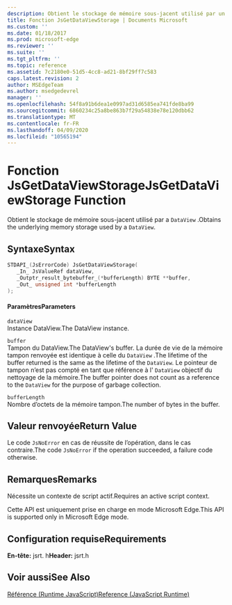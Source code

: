 ```yaml
---
description: Obtient le stockage de mémoire sous-jacent utilisé par un DataView.
title: Fonction JsGetDataViewStorage | Documents Microsoft
ms.custom: ''
ms.date: 01/18/2017
ms.prod: microsoft-edge
ms.reviewer: ''
ms.suite: ''
ms.tgt_pltfrm: ''
ms.topic: reference
ms.assetid: 7c2180e0-51d5-4cc8-ad21-8bf29ff7c583
caps.latest.revision: 2
author: MSEdgeTeam
ms.author: msedgedevrel
manager: ''
ms.openlocfilehash: 54f8a91b6dea1e0997ad31d6585ea741fde8ba99
ms.sourcegitcommit: 6860234c25a8be863b7f29a54838e78e120dbb62
ms.translationtype: MT
ms.contentlocale: fr-FR
ms.lasthandoff: 04/09/2020
ms.locfileid: "10565194"
---
```

# <span data-ttu-id="f2e0a-103">Fonction JsGetDataViewStorage</span><span class="sxs-lookup"><span data-stu-id="f2e0a-103">JsGetDataViewStorage Function</span></span>
<span data-ttu-id="f2e0a-104">Obtient le stockage de mémoire sous-jacent utilisé par a `DataView` .</span><span class="sxs-lookup"><span data-stu-id="f2e0a-104">Obtains the underlying memory storage used by a `DataView`.</span></span>  
  
## <span data-ttu-id="f2e0a-105">Syntaxe</span><span class="sxs-lookup"><span data-stu-id="f2e0a-105">Syntax</span></span>  
  
```cpp  
STDAPI_(JsErrorCode) JsGetDataViewStorage(  
   _In_ JsValueRef dataView,  
   _Outptr_result_bytebuffer_(*bufferLength) BYTE **buffer,  
   _Out_ unsigned int *bufferLength  
);  
```  
  
#### <span data-ttu-id="f2e0a-106">Paramètres</span><span class="sxs-lookup"><span data-stu-id="f2e0a-106">Parameters</span></span>  
 `dataView`  
 <span data-ttu-id="f2e0a-107">Instance DataView.</span><span class="sxs-lookup"><span data-stu-id="f2e0a-107">The DataView instance.</span></span>  
  
 `buffer`  
 <span data-ttu-id="f2e0a-108">Tampon du DataView.</span><span class="sxs-lookup"><span data-stu-id="f2e0a-108">The DataView's buffer.</span></span> <span data-ttu-id="f2e0a-109">La durée de vie de la mémoire tampon renvoyée est identique à celle du `DataView` .</span><span class="sxs-lookup"><span data-stu-id="f2e0a-109">The lifetime of the buffer returned is the same as the lifetime of the `DataView`.</span></span> <span data-ttu-id="f2e0a-110">Le pointeur de tampon n’est pas compté en tant que référence à l' `DataView` objectif du nettoyage de la mémoire.</span><span class="sxs-lookup"><span data-stu-id="f2e0a-110">The buffer pointer does not count as a reference to the `DataView` for the purpose of garbage collection.</span></span>  
  
 `bufferLength`  
 <span data-ttu-id="f2e0a-111">Nombre d’octets de la mémoire tampon.</span><span class="sxs-lookup"><span data-stu-id="f2e0a-111">The number of bytes in the buffer.</span></span>  
  
## <span data-ttu-id="f2e0a-112">Valeur renvoyée</span><span class="sxs-lookup"><span data-stu-id="f2e0a-112">Return Value</span></span>  
 <span data-ttu-id="f2e0a-113">Le code `JsNoError` en cas de réussite de l’opération, dans le cas contraire.</span><span class="sxs-lookup"><span data-stu-id="f2e0a-113">The code `JsNoError` if the operation succeeded, a failure code otherwise.</span></span>  
  
## <span data-ttu-id="f2e0a-114">Remarques</span><span class="sxs-lookup"><span data-stu-id="f2e0a-114">Remarks</span></span>  
 <span data-ttu-id="f2e0a-115">Nécessite un contexte de script actif.</span><span class="sxs-lookup"><span data-stu-id="f2e0a-115">Requires an active script context.</span></span>  
  
 <span data-ttu-id="f2e0a-116">Cette API est uniquement prise en charge en mode Microsoft Edge.</span><span class="sxs-lookup"><span data-stu-id="f2e0a-116">This API is supported only in Microsoft Edge mode.</span></span>  
  
## <span data-ttu-id="f2e0a-117">Configuration requise</span><span class="sxs-lookup"><span data-stu-id="f2e0a-117">Requirements</span></span>  
 <span data-ttu-id="f2e0a-118">**En-tête:** jsrt. h</span><span class="sxs-lookup"><span data-stu-id="f2e0a-118">**Header:** jsrt.h</span></span>  
  
## <span data-ttu-id="f2e0a-119">Voir aussi</span><span class="sxs-lookup"><span data-stu-id="f2e0a-119">See Also</span></span>  
 [<span data-ttu-id="f2e0a-120">Référence (Runtime JavaScript)</span><span class="sxs-lookup"><span data-stu-id="f2e0a-120">Reference (JavaScript Runtime)</span></span>](../chakra-hosting/reference-javascript-runtime.md)